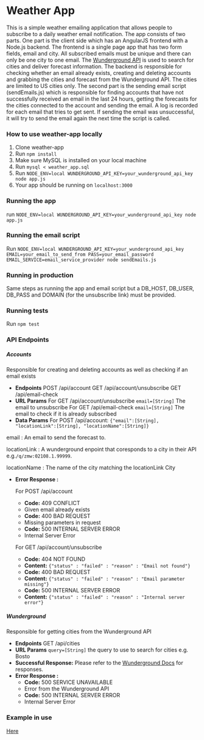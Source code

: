 # Weather App

This is a simple weather emailing application that allows people to subscribe to a daily weather email notification. The app consists of two parts. One part is the client side which has an AngularJS frontend with a Node.js backend. The frontend is a single page app that has two form fields, email and city. All subscribed emails must be unique and there can only be one city to one email. The [Wunderground API](https://www.wunderground.com/weather/api/d/docs "Title") is used to search for cities and deliver forecast information. The backend is responsible for checking whether an email already exists, creating and deleting accounts and grabbing the cities and forecast from the Wunderground API. The cities are limited to US cities only. The second part is the sending email script (sendEmails.js) which is responsible for finding accounts that have not successfully received an email in the last 24 hours, getting the forecasts for the cities connected to the account and sending the email. A log is recorded for each email that tries to get sent. If sending the email was unsuccessful, it will try to send the email again the next time the script is called.


### How to use weather-app locally
1. Clone weather-app
2. Run `npm install`
3. Make sure MySQL is installed on your local machine
4. Run `mysql < weather_app.sql`
5. Run `NODE_ENV=local WUNDERGROUND_API_KEY=your_wunderground_api_key node app.js`
6. Your app should be running on `localhost:3000`

### Running the app
run `NODE_ENV=local WUNDERGROUND_API_KEY=your_wunderground_api_key node app.js`

### Running the email script
Run `NODE_ENV=local WUNDERGROUND_API_KEY=your_wunderground_api_key EMAIL=your_email_to_send_from PASS=your_email_password EMAIL_SERVICE=email_service_provider node sendEmails.js`

### Running in production
Same steps as running the app and email script but a DB_HOST, DB_USER, DB_PASS and DOMAIN (for the unsubscribe link) must be provided.

### Running tests
Run `npm test`

### API Endpoints
##### Accounts
Responsible for creating and deleting accounts as well as checking if an email exists
* **Endpoints**
POST /api/account
GET /api/account/unsubscribe
GET /api/email-check
*  **URL Params**
For GET /api/account/unsubscribe
`email=[String]`
The email to unsubscribe
For GET /api/email-check
`email=[String]`
The email to check if it is already subscribed
* **Data Params**
For POST /api/account:
`{"email":[String], "locationLink":[String], "locationName":[String]}`

email : An email to send the forecast to.

locationLink : A wunderground enpoint that coresponds to a city in their API e.g.`/q/zmw:02108.1.99999`.

locationName : The name of the city matching the locationLink City
* **Error Response :**

  For POST /api/account
    * **Code:** 409 CONFLICT
    * Given email already exists
    * **Code:** 400 BAD REQUEST
    * Missing parameters in request
    * **Code:** 500 INTERNAL SERVER ERROR
    * Internal Server Error

  For GET /api/account/unsubscribe
    * **Code:** 404 NOT FOUND
    * **Content:** `{"status" : "failed" : "reason" : "Email not found"}`
    * **Code:** 400 BAD REQUEST
    * **Content:** `{"status" : "failed" : "reason" : "Email parameter missing"}`
    * **Code:** 500 INTERNAL SERVER ERROR
    * **Content:** `{"status" : "failed" : "reason" : "Internal server error"}`

##### Wunderground
Responsible for getting cities from the Wunderground API
* **Endpoints**
GET /api/cities
*  **URL Params**
`query=[String]`
the query to use to search for cities e.g. Bosto
* **Successful Response:**
Please refer to the [Wunderground Docs](https://www.wunderground.com/weather/api/d/docs?d=autocomplete-api "Title") for responses.
* **Error Response :**
  * **Code:** 500 SERVICE UNAVAILABLE
  * Error from the Wunderground API
  * **Code:** 500 INTERNAL SERVER ERROR
  * Internal Server Error

### Example in use
[Here](https://klaviyo-weather-app.herokuapp.com/ "Title")





